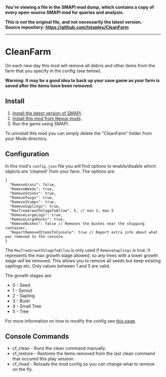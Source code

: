 **You're viewing a file in the SMAPI mod dump, which contains a copy of every open-source SMAPI mod
for queries and analysis.**

**This is _not_ the original file, and not necessarily the latest version.**  
**Source repository: https://github.com/tstaples/CleanFarm**

----

CleanFarm
=========

On each new day this mod will remove all debris and other items from the farm that you specify in the config (see below).

**Warning: It may be a good idea to back up your save game as your farm is saved after the items have been removed.**

## Install
1. [Install the latest version of SMAPI](https://smapi.io/).
2. [Install this mod from Nexus mods](http://www.nexusmods.com/stardewvalley/mods/794/).
3. Run the game using SMAPI.

To uninstall this mod you can simply delete the "CleanFarm" folder from your Mods directory.

## Configuration

In this mod's `config.json` file you will find options to enable/disable which objects are 'cleaned' from your farm. The options are:

```
{
  "RemoveGrass": false,
  "RemoveWeeds": true,
  "RemoveStones": true,
  "RemoveTwigs": true,
  "RemoveStumps": true,
  "RemoveSaplings": true,
  "MaxTreeGrowthStageToAllow": 5, // min 1, max 5
  "RemoveLargeLogs": true,
  "RemoveLargeRocks": true,
  "RemoveBushes": false // Removes the bushes near the shipping container.
  "ReportRemovedItemsToConsole": true // Report extra info about what was removed to the console.
}
```

The `MaxTreeGrowthStageToAllow` is only used if `RemoveSaplings` is true. It represents the max growth stage allowed, so any trees with a lower growth stage will be removed. This allows you to remove all seeds but keep existing saplings etc.
Only values between 1 and 5 are valid.

The growth stages are:
* 0 - Seed
* 1 - Sprout
* 2 - Sapling
* 3 - Bush
* 4 - Small Tree
* 5 - Tree

For more information on how to modify the config see [this page](http://canimod.com/guides/using-mods#configuring-mods).

## Console Commands
* cf_clean - Runs the clean command manually.
* cf_restore - Restores the items removed from the last clean command that occured this play session.
* cf_rload - Reloads the mod config so you can change what to remove on the fly.